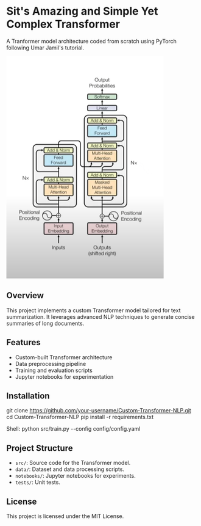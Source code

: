 # Sit's Amazing and Simple Yet Complex Transformer
A Tranformer model architecture coded from scratch using PyTorch following Umar Jamil's tutorial.

![Alt Text](https://github.com/Official3Lo/SIT-Transformer/blob/main/zTransformer.PNG)

## Overview
This project implements a custom Transformer model tailored for text summarization. It leverages advanced NLP techniques to generate concise summaries of long documents.

## Features
- Custom-built Transformer architecture
- Data preprocessing pipeline
- Training and evaluation scripts
- Jupyter notebooks for experimentation

## Installation
git clone https://github.com/your-username/Custom-Transformer-NLP.git cd Custom-Transformer-NLP pip install -r requirements.txt

Shell:
python src/train.py --config config/config.yaml

## Project Structure
- `src/`: Source code for the Transformer model.
- `data/`: Dataset and data processing scripts.
- `notebooks/`: Jupyter notebooks for experiments.
- `tests/`: Unit tests.

## License
This project is licensed under the MIT License.

